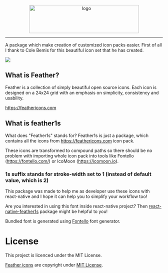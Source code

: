 <p align="center">
  <img alt="logo" width="350" height="90" src="https://user-images.githubusercontent.com/33039909/61521096-cf42be80-aa0f-11e9-8247-d3fbf31abf90.png">
</p>


---

A package which make creation of customized icon packs easier. First of all I thank to Cole Bemis for this beautiful icon set that he has created.

![](https://user-images.githubusercontent.com/33039909/61520055-a4576b00-aa0d-11e9-9308-3c96707f699c.png)

## What is Feather?

Feather is a collection of simply beautiful open source icons. Each icon is designed on a 24x24 grid with an emphasis on simplicity, consistency and usability.

https://feathericons.com

## What is feather1s

What does "Feather1s" stands for? Feather1s is just a package, which contains all the icons from https://feathericons.com icon pack. 

These icons are transformed to compound paths so there should be no problem with importing whole icon pack into tools like Fontello (https://fontello.com/) or IcoMoon (https://icomoon.io).

### **1s** suffix stands for stroke-width set to 1 (instead of default value, which is 2)

This package was made to help me as developer use these icons with react-native and I hope it can help you to simplify your workflow too!

Are you interested in using this font inside react-native project? Then [react-native-feather1s](https://github.com/sinodko/react-native-feather1s) package might be helpful to you!

Bundled font is generated using [Fontello](http://fontello.com/) font generator.

# License

This project is licenced under the MIT License.

[Feather icons](https://feathericons.com) are copyright under [MIT License](https://github.com/feathericons/feather/blob/master/LICENSE).
